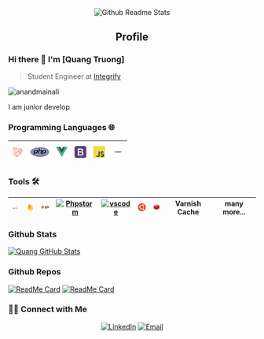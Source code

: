 <p align="center">
 <img width="100px" src="https://res.cloudinary.com/anuraghazra/image/upload/v1594908242/logo_ccswme.svg" align="center" alt="Github Readme Stats" />
 <h2 align="center">Profile</h2>
</p>

### Hi there 👋 I'm [Quang Truong]
> Student Engineer at [Integrify](https://www.integrify.io/)


<img src="https://camo.githubusercontent.com/fb55b00caec1e0bbd594b946d1be8e6c142ec54ea45c61ef83780321f2608dbe/68747470733a2f2f737465616d75736572696d616765732d612e616b616d616968642e6e65742f7567632f3934353039343537313631363836373734382f363830453439373943433735413233313036363445303838334633463346433643424543413342452f3f696d773d33303026696d683d32303026696d613d66697426696d706f6c6963793d4c6574746572626f7826696d636f6c6f723d253233303030303030266c6574746572626f783d66616c7365" alt="anandmainali" />

<div>
 <p>
I am junior develop 
</p>
</div>

### Programming Languages 🌐

| [<img src="https://raw.githubusercontent.com/github/explore/80688e429a7d4ef2fca1e82350fe8e3517d3494d/topics/laravel/laravel.png" alt="Laravel" width="24">](https://laravel.com/) | [<img src="https://raw.githubusercontent.com/github/explore/80688e429a7d4ef2fca1e82350fe8e3517d3494d/topics/php/php.png" alt="php" width="38">](https://php.net/)  | [<img src="https://raw.githubusercontent.com/github/explore/80688e429a7d4ef2fca1e82350fe8e3517d3494d/topics/vue/vue.png" alt="Vue" width="24">](https://vuejs.org/)  |  [<img src="https://raw.githubusercontent.com/github/explore/80688e429a7d4ef2fca1e82350fe8e3517d3494d/topics/bootstrap/bootstrap.png" alt="Bootstrap" width="24">](https://getbootstrap.com/) |  [<img src="https://raw.githubusercontent.com/github/explore/80688e429a7d4ef2fca1e82350fe8e3517d3494d/topics/javascript/javascript.png" alt="jQuery" width="24">](https://jquery.com/) | [<img src="https://raw.githubusercontent.com/github/explore/80688e429a7d4ef2fca1e82350fe8e3517d3494d/topics/jquery/jquery.png" alt="jQuery" width="24">](https://jquery.com/)
|---|---|---|---|---|---|
 
### Tools 🛠️

| [<img src="https://raw.githubusercontent.com/github/explore/80688e429a7d4ef2fca1e82350fe8e3517d3494d/topics/mysql/mysql.png" alt="mysql" width="24">](https://www.mysql.com/) |  [<img src="https://raw.githubusercontent.com/github/explore/80688e429a7d4ef2fca1e82350fe8e3517d3494d/topics/firebase/firebase.png" alt="firebase" width="24">](https://firebase.google.com/) | [<img src="https://raw.githubusercontent.com/github/explore/80688e429a7d4ef2fca1e82350fe8e3517d3494d/topics/git/git.png" alt="Git" width="24">](https://git-scm.com/) |  [<img src="https://logonoid.com/images/phpstorm-logo.png" alt="Phpstorm" width="24">](https://www.jetbrains.com/phpstorm/) | [<img src="https://upload.wikimedia.org/wikipedia/commons/thumb/2/2d/Visual_Studio_Code_1.18_icon.svg/1200px-Visual_Studio_Code_1.18_icon.svg.png" alt="vscode" width="24">](https://code.visualstudio.com/) | [<img src="https://raw.githubusercontent.com/github/explore/80688e429a7d4ef2fca1e82350fe8e3517d3494d/topics/ubuntu/ubuntu.png" alt="Ubuntu" width="24">](https://ubuntu.com/)  |  [<img src="https://raw.githubusercontent.com/github/explore/80688e429a7d4ef2fca1e82350fe8e3517d3494d/topics/redis/redis.png" alt="Redis" width="24">](https://redis.io/) | Varnish Cache | many more...
|---|---|---|---|---|---|---|---|---|

### Github Stats

[![Quang GitHub Stats](https://github-readme-stats.vercel.app/api?username=ValoQuang&show_icons=true&count_private=true)](https://github.com/ValoQuang)

### Github Repos

[![ReadMe Card](https://github-readme-stats.vercel.app/api/pin/?username=ValoQuang&repo=PackageTemplate&show_owner=true)](https://github.com/ValoQuang/instafake)
[![ReadMe Card](https://github-readme-stats.vercel.app/api/pin/?username=ValoQuang&repo=Foods-Ecommerce&show_owner=true)](https://github.com/ValoQuang/countryProject)

<h3> 🤝🏻 Connect with Me </h3>

<p align="center">
<a href="https://www.linkedin.com/in/quang-truong-07b150215/" target="_blank"><img alt="LinkedIn" src="https://img.shields.io/badge/LinkedIn-@quang-truong-07b150215-blue?style=flat&logo=linkedin"></a>
<a href="mailto:quang.truong@integrify.io"><img alt="Email" src="https://img.shields.io/badge/Email-qtruongngoc95@gmail.com-blue?style=flat&logo=gmail"></a>
</p>



